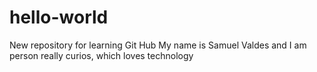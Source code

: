 # hello-world
New repository for learning Git Hub
My name is Samuel Valdes and I am person really curios, which loves technology
